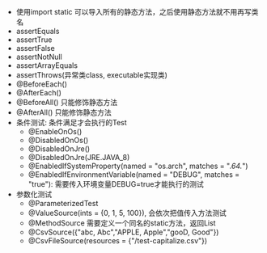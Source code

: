 - 使用import static 可以导入所有的静态方法，之后使用静态方法就不用再写类名
- assertEquals
- assertTrue
- assertFalse
- assertNotNull
- assertArrayEquals
- assertThrows(异常类class, executable实现类)
- @BeforeEach()
- @AfterEach()
- @BeforeAll() 只能修饰静态方法
- @AfterAll() 只能修饰静态方法
- 条件测试: 条件满足才会执行的Test
    - @EnableOnOs()
    - @DisabledOnOs()
    - @DisabledOnJre()
    - @DisabledOnJre(JRE.JAVA_8)
    - @EnabledIfSystemProperty(named = "os.arch", matches = ".*64.*")
    - @EnabledIfEnvironmentVariable(named = "DEBUG", matches = "true"): 需要传入环境变量DEBUG=true才能执行的测试
- 参数化测试
    - @ParameterizedTest
    - @ValueSource(ints = {0, 1, 5, 100}), 会依次把值传入方法测试
    - @MethodSource 需要定义一个同名的static方法，返回List<Arguments>
    - @CsvSource({"abc, Abc","APPLE, Apple","gooD, Good"})
    - @CsvFileSource(resources = {"/test-capitalize.csv"})